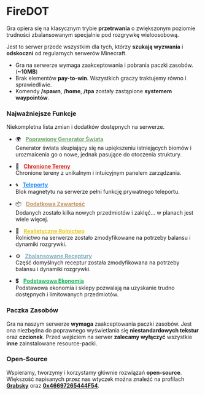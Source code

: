 <style>
    .generator {
        a       { color: rgb(111, 163, 106) }
        a:hover { color: rgba(111, 163, 106, 0.75) }
    }
    .tereny{
        a       { color: rgb(214, 37, 27) }
        a:hover { color: rgba(214, 37, 27, 0.75) }
    }
    .teleporty {
        a       { color: rgb(25, 136, 253) }
        a:hover { color: rgba(25, 136, 253, 0.75) }
    }
    .zawartosc {
        a       { color: rgb(193, 142, 88) }
        a:hover { color: rgba(193, 142, 88, 0.75) }
    }
    .rolnictwo {
        a       { color: rgb(229, 198, 20) }
        a:hover { color: rgba(229, 198, 20, 0.75) }
    }
    .receptury {
        a       { color: rgb(126, 172, 190) }
        a:hover { color: rgba(126, 172, 190, 0.75) }
    }
    .ekonomia {
        a       { color: rgb(24, 179, 86) }
        a:hover { color: rgba(24, 179, 86, 0.75) }
    }
</style>

# **FireDOT**
Gra opiera się na klasycznym trybie **przetrwania** o zwiększonym poziomie trudności zbalansowanym specjalnie pod rozgrywkę wieloosobową.

Jest to serwer przede wszystkim dla tych, którzy **szukają wyzwania** i **odskoczni** od regularnych serwerów Minecraft.

- Gra na serwerze wymaga zaakceptowania i pobrania paczki zasobów. (**~10MB**)
- Brak elementów **pay-to-win**. Wszystkich graczy traktujemy równo i sprawiedliwie.
- Komendy **/spawn**, **/home**, **/tpa** zostały zastąpione **systemem waypointów**. 

### Najważniejsze Funkcje
Niekompletna lista zmian i dodatków dostępnych na serwerze.

- 🌍 &nbsp; <span class="feature generator">**[Poprawiony Generator Świata](/generator)**</span>  
Generator świata skupiający się na upiększeniu istniejących biomów i urozmaicenia go o nowe, jednak pasujące do otoczenia struktury.

- 🚩 &nbsp; <span class="tereny">**[Chronione Tereny](/tereny)**</span>  
Chronione tereny z unikalnym i intuicyjnym panelem zarządzania.

- 🌀 &nbsp; <span class="teleporty">**[Teleporty](/teleporty)**</span>  
Blok magnetytu na serwerze pełni funkcję prywatnego teleportu.

- 📦 &nbsp; <span class="zawartosc">**[Dodatkowa Zawartość](/zawartosc)**</span>  
Dodanych zostało kilka nowych przedmiotów i zaklęć... w planach jest wiele więcej.

- 🌽 &nbsp; <span class="rolnictwo">**[Realistyczne Rolnictwo](/rolnictwo)**</span>  
Rolnictwo na serwerze zostało zmodyfikowane na potrzeby balansu i dynamiki rozgrywki.

- ⚙️ &nbsp; <span class="receptury">**[Zbalansowane Receptury](/receptury)**</span>  
Część domyślnych receptur została zmodyfikowana na potrzeby balansu i dynamiki rozgrywki.

- 💲 &nbsp; <span class="ekonomia">**[Podstawowa Ekonomia]()**</span>  
Podstawowa ekonomia i sklepy pozwalają na uzyskanie trudno dostępnych i limitowanych przedmiotów.

### Paczka Zasobów
Gra na naszym serwerze **wymaga** zaakceptowania paczki zasobów. Jest ona niezbędna do poprawnego wyświetlania się **niestandardowych tekstur** oraz **czcionek**. Przed wejściem na serwer **zalecamy wyłączyć** wszystkie **inne** zainstalowane resource-packi.


### Open-Source
Wspieramy, tworzymy i korzystamy głównie rozwiązań **open-source**. Większość napisanych przez nas wtyczek można znaleźć na profilach **[Grabsky](https://github.com/Grabsky)** oraz **[0x46697265444F54](https://github.com/0x46697265444F54)**. 
